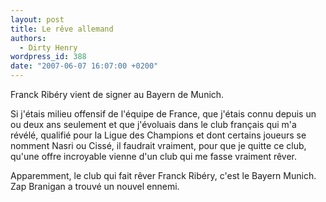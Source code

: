 ```yaml
---
layout: post
title: Le rêve allemand
authors:
  - Dirty Henry
wordpress_id: 388
date: "2007-06-07 16:07:00 +0200"
---
```


Franck Ribéry vient de signer au Bayern de Munich.

Si j'étais milieu offensif de l'équipe de France, que j'étais connu depuis un ou
deux ans seulement et que j'évoluais dans le club français qui m'a révélé,
qualifié pour la Ligue des Champions et dont certains joueurs se nomment Nasri
ou Cissé, il faudrait vraiment, pour que je quitte ce club, qu'une offre
incroyable vienne d'un club qui me fasse vraiment rêver.

Apparemment, le club qui fait rêver Franck Ribéry, c'est le Bayern Munich. Zap
Branigan a trouvé un nouvel ennemi.
